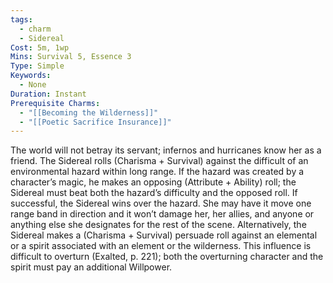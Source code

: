 ```yaml
---
tags:
  - charm
  - Sidereal
Cost: 5m, 1wp
Mins: Survival 5, Essence 3
Type: Simple
Keywords:
  - None
Duration: Instant
Prerequisite Charms:
  - "[[Becoming the Wilderness]]"
  - "[[Poetic Sacrifice Insurance]]"
---
```

The world will not betray its servant; infernos and hurricanes know her as a friend. The Sidereal rolls (Charisma + Survival) against the difficult of an environmental hazard within long range. If the hazard was created by a character’s magic, he makes an opposing (Attribute + Ability) roll; the Sidereal must beat both the hazard’s difficulty and the opposed roll. If successful, the Sidereal wins over the hazard. She may have it move one range band in direction and it won’t damage her, her allies, and anyone or anything else she designates for the rest of the scene. Alternatively, the Sidereal makes a (Charisma + Survival) persuade roll against an elemental or a spirit associated with an element or the wilderness. This influence is difficult to overturn (Exalted, p. 221); both the overturning character and the spirit must pay an additional Willpower.